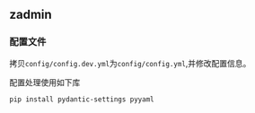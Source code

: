 ## zadmin

### 配置文件
拷贝`config/config.dev.yml`为`config/config.yml`,并修改配置信息。

配置处理使用如下库
```shell
pip install pydantic-settings pyyaml
```

